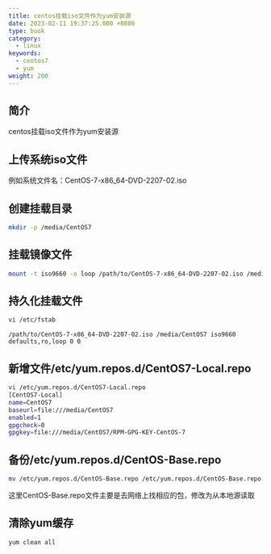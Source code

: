 ```yaml
---
title: centos挂载iso文件作为yum安装源
date: 2023-02-11 19:37:25.000 +0800
type: book
category:
  - linux
keywords:
  - centos7
  - yum
weight: 200
---
```

## 简介
centos挂载iso文件作为yum安装源
## 上传系统iso文件
例如系统文件名：CentOS-7-x86_64-DVD-2207-02.iso
## 创建挂载目录
~~~bash
mkdir -p /media/CentOS7
~~~
## 挂载镜像文件
~~~bash
mount -t iso9660 -o loop /path/to/CentOS-7-x86_64-DVD-2207-02.iso /media/CentOS7
~~~
## 持久化挂载文件
~~~bash
vi /etc/fstab
~~~
~~~vm
/path/to/CentOS-7-x86_64-DVD-2207-02.iso /media/CentOS7 iso9660 defaults,ro,loop 0 0
~~~
## 新增文件/etc/yum.repos.d/CentOS7-Local.repo
~~~bash
vi /etc/yum.repos.d/CentOS7-Local.repo
[CentOS7-Local]
name=CentOS7
baseurl=file:///media/CentOS7
enabled=1
gpgcheck=0
gpgkey=file:///media/CentOS7/RPM-GPG-KEY-CentOS-7
~~~
## 备份/etc/yum.repos.d/CentOS-Base.repo
~~~bash
mv /etc/yum.repos.d/CentOS-Base.repo /etc/yum.repos.d/CentOS-Base.repo.bak
~~~
这里CentOS-Base.repo文件主要是去网络上找相应的包，修改为从本地源读取
## 清除yum缓存
~~~bash
yum clean all
~~~

